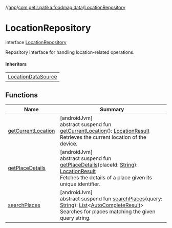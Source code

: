 //[app](../../../index.md)/[com.getir.patika.foodmap.data](../index.md)/[LocationRepository](index.md)

# LocationRepository

interface [LocationRepository](index.md)

Repository interface for handling location-related operations.

#### Inheritors

| |
|---|
| [LocationDataSource](../../com.getir.patika.foodmap.data.impl/-location-data-source/index.md) |

## Functions

| Name | Summary |
|---|---|
| [getCurrentLocation](get-current-location.md) | [androidJvm]<br>abstract suspend fun [getCurrentLocation](get-current-location.md)(): [LocationResult](../../com.getir.patika.foodmap.ui/-location-result/index.md)<br>Retrieves the current location of the device. |
| [getPlaceDetails](get-place-details.md) | [androidJvm]<br>abstract suspend fun [getPlaceDetails](get-place-details.md)(placeId: [String](https://kotlinlang.org/api/latest/jvm/stdlib/kotlin/-string/index.html)): [LocationResult](../../com.getir.patika.foodmap.ui/-location-result/index.md)<br>Fetches the details of a place given its unique identifier. |
| [searchPlaces](search-places.md) | [androidJvm]<br>abstract suspend fun [searchPlaces](search-places.md)(query: [String](https://kotlinlang.org/api/latest/jvm/stdlib/kotlin/-string/index.html)): [List](https://kotlinlang.org/api/latest/jvm/stdlib/kotlin.collections/-list/index.html)&lt;[AutoCompleteResult](../../com.getir.patika.foodmap.ui/-auto-complete-result/index.md)&gt;<br>Searches for places matching the given query string. |
